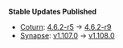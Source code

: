 **Stable Updates Published**

* [Coturn](https://github.com/coturn/coturn): [4.6.2-r5](https://github.com/coturn/coturn/releases/tag/4.6.2-r5) -> [4.6.2-r9](https://github.com/coturn/coturn/releases/tag/4.6.2-r9)
* [Synapse](https://github.com/element-hq/synapse): [v1.107.0](https://github.com/element-hq/synapse/releases/tag/v1.107.0) -> [v1.108.0](https://github.com/element-hq/synapse/releases/tag/v1.108.0)
